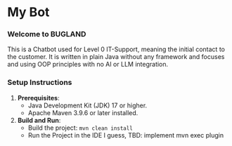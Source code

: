 # My Bot
### Welcome to BUGLAND 
This is a Chatbot used for Level 0 IT-Support, meaning the initial contact to the customer.
It is written in plain Java without any framework and focuses and using OOP principles with no AI or LLM integration.

### Setup Instructions
1. **Prerequisites**:
    - Java Development Kit (JDK) 17 or higher.
    - Apache Maven 3.9.6 or later installed.
2. **Build and Run**:
    - Build the project: `mvn clean install`
    - Run the Project in the IDE I guess, TBD: implement mvn exec plugin